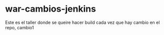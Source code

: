 # war-cambios-jenkins
Este es el taller donde se queire hacer build cada vez que hay cambio en el repo, cambio1
